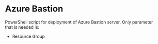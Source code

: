 # Azure Bastion

PowerShell script for deployment of Azure Bastion server.
Only parameter that is needed is:
* Resource Group